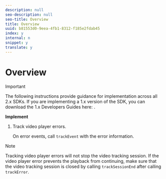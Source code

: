 ```yaml
---
description: null
seo-description: null
seo-title: Overview
title: Overview
uuid: b81553d0-9eea-4fb1-8312-f185e2fdab45
index: y
internal: n
snippet: y
translate: y
---
```


# Overview

>[!IMPORTANT]
>
>The following instructions provide guidance for implementation across all 2.x SDKs. If you are implementing a 1.x version of the SDK, you can download the 1.x Developers Guides here: [](../../sdk-implement/download-sdks.md).

**Implement**

1. Track video player errors.

   On error events, call `trackEvent` with the error information.

>[!NOTE]
>
>Tracking video player errors will not stop the video tracking session. If the video player error prevents the playback from continuing, make sure that the video tracking session is closed by calling `trackSessionEnd` after calling `trackError`.

